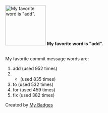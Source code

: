 <img src="https://github.com/my-badges/my-badges/blob/master/src/all-badges/favorite-word/favorite-word.png?raw=true" alt="My favorite word is &quot;add&quot;." title="My favorite word is &quot;add&quot;." width="128">
<strong>My favorite word is &quot;add&quot;.</strong>
<br><br>

My favorite commit message words are:

1. add (used 952 times)
2. - (used 835 times)
3. to (used 532 times)
4. for (used 459 times)
5. fix (used 382 times)


Created by <a href="https://github.com/my-badges/my-badges">My Badges</a>